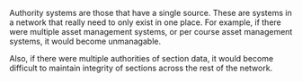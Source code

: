 Authority systems are those that have a single source. These are systems in a network that really need to only exist in one place. For example, if there were multiple asset management systems, or per course asset management systems, it would become unmanagable.

Also, if there were multiple authorities of section data, it would become difficult to maintain integrity of sections across the rest of the network.